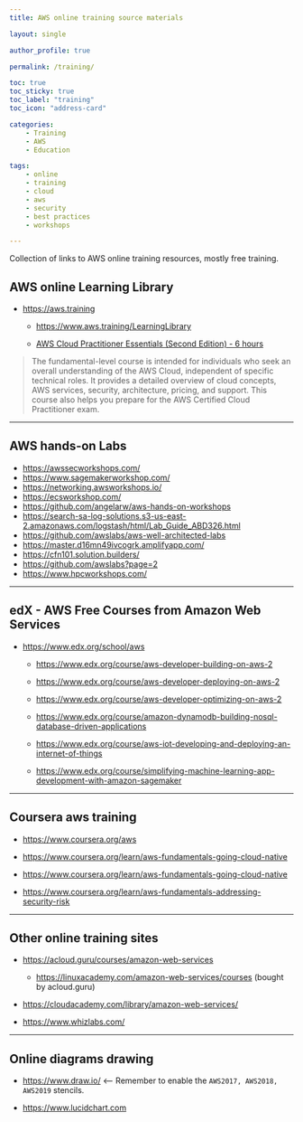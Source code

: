 ```yaml
---
title: AWS online training source materials

layout: single

author_profile: true

permalink: /training/

toc: true
toc_sticky: true
toc_label: "training"
toc_icon: "address-card"

categories:
    - Training
    - AWS
    - Education

tags:
    - online
    - training
    - cloud
    - aws
    - security
    - best practices
    - workshops

---
```


Collection of links to AWS online training resources, mostly free training. 

## AWS online Learning Library

- <https://aws.training>

    - <https://www.aws.training/LearningLibrary>
    
    - [AWS Cloud Practitioner Essentials (Second Edition) - 6 hours](https://www.aws.training/learningobject/curriculum?id=27076)
    
> The fundamental-level course is intended for individuals who seek an overall understanding of the AWS Cloud, independent of specific technical roles. It provides a detailed overview of cloud concepts, AWS services, security, architecture, pricing, and support. This course also helps you prepare for the AWS Certified Cloud Practitioner exam.

---

## AWS hands-on Labs

- <https://awssecworkshops.com/>
- <https://www.sagemakerworkshop.com/>
- <https://networking.awsworkshops.io/>
- <https://ecsworkshop.com/>
- <https://github.com/angelarw/aws-hands-on-workshops>
- <https://search-sa-log-solutions.s3-us-east-2.amazonaws.com/logstash/html/Lab_Guide_ABD326.html>
- <https://github.com/awslabs/aws-well-architected-labs>
- <https://master.d16mn49ivcogrk.amplifyapp.com/>
- <https://cfn101.solution.builders/>
- <https://github.com/awslabs?page=2>
- <https://www.hpcworkshops.com/>


---

## edX - AWS Free Courses from Amazon Web Services

- <https://www.edx.org/school/aws>
    - <https://www.edx.org/course/aws-developer-building-on-aws-2>
    - <https://www.edx.org/course/aws-developer-deploying-on-aws-2>
    - <https://www.edx.org/course/aws-developer-optimizing-on-aws-2>

    - <https://www.edx.org/course/amazon-dynamodb-building-nosql-database-driven-applications>

    - <https://www.edx.org/course/aws-iot-developing-and-deploying-an-internet-of-things>

    - <https://www.edx.org/course/simplifying-machine-learning-app-development-with-amazon-sagemaker>
  
---

## Coursera aws training

- <https://www.coursera.org/aws>

- <https://www.coursera.org/learn/aws-fundamentals-going-cloud-native>

- <https://www.coursera.org/learn/aws-fundamentals-going-cloud-native>

- <https://www.coursera.org/learn/aws-fundamentals-addressing-security-risk>

---

## Other online training sites

- <https://acloud.guru/courses/amazon-web-services>
  - <https://linuxacademy.com/amazon-web-services/courses> (bought by acloud.guru)
  
- <https://cloudacademy.com/library/amazon-web-services/>

- <https://www.whizlabs.com/>

---

## Online diagrams drawing

- <https://www.draw.io/>  <-- Remember to enable the `AWS2017, AWS2018, AWS2019` stencils.

- <https://www.lucidchart.com>


